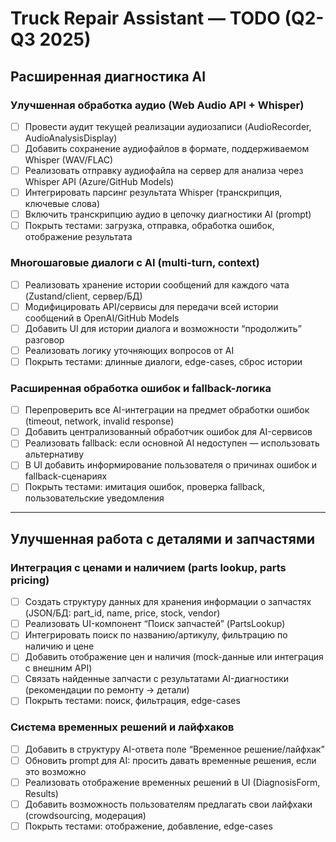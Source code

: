 # Truck Repair Assistant — TODO (Q2-Q3 2025)

## Расширенная диагностика AI

### Улучшенная обработка аудио (Web Audio API + Whisper)
- [ ] Провести аудит текущей реализации аудиозаписи (AudioRecorder, AudioAnalysisDisplay)
- [ ] Добавить сохранение аудиофайлов в формате, поддерживаемом Whisper (WAV/FLAC)
- [ ] Реализовать отправку аудиофайла на сервер для анализа через Whisper API (Azure/GitHub Models)
- [ ] Интегрировать парсинг результата Whisper (транскрипция, ключевые слова)
- [ ] Включить транскрипцию аудио в цепочку диагностики AI (prompt)
- [ ] Покрыть тестами: загрузка, отправка, обработка ошибок, отображение результата

### Многошаговые диалоги с AI (multi-turn, context)
- [ ] Реализовать хранение истории сообщений для каждого чата (Zustand/client, сервер/БД)
- [ ] Модифицировать API/сервисы для передачи всей истории сообщений в OpenAI/GitHub Models
- [ ] Добавить UI для истории диалога и возможности “продолжить” разговор
- [ ] Реализовать логику уточняющих вопросов от AI
- [ ] Покрыть тестами: длинные диалоги, edge-cases, сброс истории

### Расширенная обработка ошибок и fallback-логика
- [ ] Перепроверить все AI-интеграции на предмет обработки ошибок (timeout, network, invalid response)
- [ ] Добавить централизованный обработчик ошибок для AI-сервисов
- [ ] Реализовать fallback: если основной AI недоступен — использовать альтернативу
- [ ] В UI добавить информирование пользователя о причинах ошибок и fallback-сценариях
- [ ] Покрыть тестами: имитация ошибок, проверка fallback, пользовательские уведомления

---

## Улучшенная работа с деталями и запчастями

### Интеграция с ценами и наличием (parts lookup, parts pricing)
- [ ] Создать структуру данных для хранения информации о запчастях (JSON/БД: part_id, name, price, stock, vendor)
- [ ] Реализовать UI-компонент “Поиск запчастей” (PartsLookup)
- [ ] Интегрировать поиск по названию/артикулу, фильтрацию по наличию и цене
- [ ] Добавить отображение цен и наличия (mock-данные или интеграция с внешним API)
- [ ] Связать найденные запчасти с результатами AI-диагностики (рекомендации по ремонту → детали)
- [ ] Покрыть тестами: поиск, фильтрация, edge-cases

### Система временных решений и лайфхаков
- [ ] Добавить в структуру AI-ответа поле “Временное решение/лайфхак”
- [ ] Обновить prompt для AI: просить давать временные решения, если это возможно
- [ ] Реализовать отображение временных решений в UI (DiagnosisForm, Results)
- [ ] Добавить возможность пользователям предлагать свои лайфхаки (crowdsourcing, модерация)
- [ ] Покрыть тестами: отображение, добавление, edge-cases
